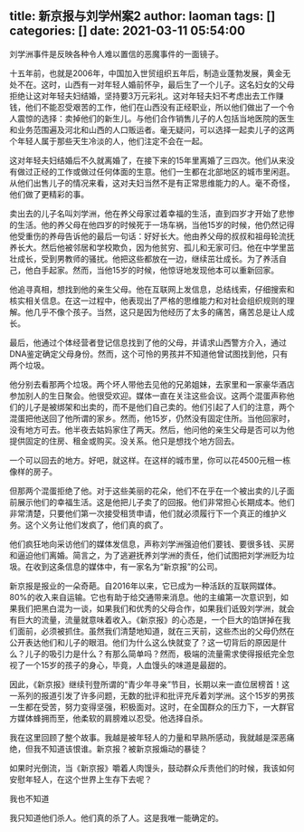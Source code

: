 title: 新京报与刘学州案2
author: laoman
tags: []
categories: []
date: 2021-03-11 05:54:00
---
刘学洲事件是反映各种令人难以置信的恶魔事件的一面镜子。

十五年前，也就是2006年，中国加入世贸组织五年后，制造业蓬勃发展，黄金无处不在。这时，山西有一对年轻人婚前怀孕，最后生了一个儿子。这名妇女的父母拒绝让这对年轻夫妇结婚，坚持要3万元彩礼。这对年轻夫妇不考虑出去工作赚钱，他们不能忍受艰苦的工作，他们在山西没有正经职业，所以他们做出了一个令人震惊的选择：卖掉他们的新生儿。与他们合作销售儿子的人包括当地医院的医生和业务范围遍及河北和山西的人口贩运者。毫无疑问，可以选择一起卖儿子的这两个年轻人属于那些天生冷淡的人，他们注定不会在一起。

这对年轻夫妇结婚后不久就离婚了，在接下来的15年里离婚了三四次。他们从来没有做过正经的工作或做过任何体面的生意。他们一生都在北部地区的城市里闲逛。从他们出售儿子的情况来看，这对夫妇当然不是有正常思维能力的人。毫不奇怪，他们做了更精彩的事。

卖出去的儿子名叫刘学洲，他在养父母家过着幸福的生活，直到四岁才开始了悲惨的生活。他的养父母在他四岁的时候死于一场车祸，当他15岁的时候，他仍然记得他受重伤的养母告诉他的最后一句话：好好长大。他由养父母的叔叔和祖母轮流抚养长大。然后他被邻居和学校欺负，因为他贫穷、孤儿和无家可归。他在中学里茁壮成长，受到男教师的骚扰。他把这些都放在一边，继续茁壮成长。为了养活自己，他白手起家。然而，当他15岁的时候，他惊讶地发现他本可以重新回家。

他追寻真相，想找到他的亲生父母。他在互联网上发信息，总结线索，仔细搜索和核实相关信息。在这一过程中，他表现出了严格的思维能力和对社会组织规则的理解。他几乎不像个孩子。当然，这只是因为他经历了太多的痛苦，痛苦总是让人成长。

最后，他通过个体经营者登记信息找到了他的父母，并请求山西警方介入，通过DNA鉴定确定父母身份。然而，这个可怜的男孩并不知道他曾试图找到他，只有两个垃圾。

他分别去看那两个垃圾。两个坏人带他去见他的兄弟姐妹，去家里和一家豪华酒店参加别人的生日聚会。他很受欢迎。媒体一直在关注这些会议。这两个混蛋声称他们的儿子是被绑架和出卖的，而不是他们自己卖的。他们引起了人们的注意，两个混蛋把他送回了他所谓的家乡。然而，他15岁，仍然没有固定住所。当他回家时，没有地方可去。他半夜去姑妈家住了两天。然后，他问他的亲生父母是否可以为他提供固定的住房、租金或购买。没关系。他只是想找个地方回去。

一个可以回去的地方。好吧，就这样。在这样的城市里，你可以花4500元租一栋像样的房子。

但那两个混蛋拒绝了他。对于这些美丽的花朵，他们不在乎在一个被出卖的儿子面前展示他们的幸福生活。这是他把儿子卖了的回报。他们非常担心长期成本。他们非常清楚，只要他们第一次接受租赁申请，他们就必须履行下一个真正的维护义务。这个义务让他们发疯了，他们真的疯了。

他们疯狂地向采访他们的媒体发信息，声称刘学洲强迫他们要钱、要很多钱、买房和逼迫他们离婚。简言之，为了逃避抚养刘学洲的责任，他们试图把刘学洲贬为垃圾。在收到这条信息的媒体中，有一家名为“新京报”的公司。

新京报是报业的一朵奇葩。自2016年以来，它已成为一种活跃的互联网媒体。80%的收入来自运输。它也有助于给交通带来消息。他的主编第一次意识到，如果我们把黑白混为一谈，如果我们和优秀的父母合作，如果我们诋毁刘学洲，就会有巨大的流量，流量就意味着收入。《新京报》的心态是，一个巨大的馅饼掉在我们面前，必须被抓住。虽然我们清楚地知道，就在三天前，这些杰出的父母仍然在公开表达他们和儿子的眼泪。他们为什么这么快就变了？这一切背后的原因是什么？儿子的吸引力是什么？有那么简单吗？然而，极端的流量需求使得报纸完全忽视了一个15岁的孩子的身心，毕竟，人血馒头的味道是最甜的。

因此，《新京报》继续刊登所谓的“青少年寻亲”节目，长期以来一直位居榜首！这一系列的报道引发了许多问题，无数的批评和批评充斥着刘学洲。这个15岁的男孩一生都在受苦，努力变得坚强，积极面对。这时，在全国群众的压力下，一大群官方媒体蜂拥而至，他柔软的肩膀难以忍受。他选择自杀。

我在这里回顾了整个故事。我越是被年轻人的力量和早熟所感动，我就越是深恶痛绝，但我不知道该恨谁。新京报？被新京报煽动的暴徒？

如果时光倒流，当《新京报》嚼着人肉馒头，鼓动群众斥责他们的时候，我该如何安慰年轻人，在这个世界上生存下去呢？

我也不知道

我只知道他们杀人。他们真的杀了人。这是我唯一能确定的。